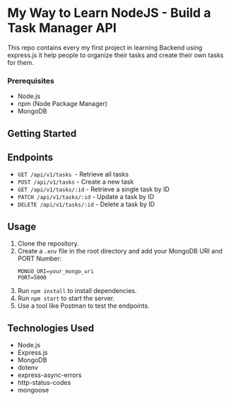 # My Way to Learn NodeJS - Build a Task Manager API

This repo contains every my first project in learning Backend using express.js it help people to organize their tasks and create their own tasks for them.

### Prerequisites

- Node.js
- npm (Node Package Manager)
- MongoDB

## Getting Started

## Endpoints

- `GET /api/v1/tasks `- Retrieve all tasks
- `POST /api/v1/tasks` - Create a new task
- `GET /api/v1/tasks/:id` - Retrieve a single task by ID
- `PATCH /api/v1/tasks/:id` - Update a task by ID
- `DELETE /api/v1/tasks/:id` - Delete a task by ID

## Usage

1. Clone the repository.
2. Create a `.env` file in the root directory and add your MongoDB URI and PORT Number:
    ```
    MONGO_URI=your_mongo_uri
    PORT=5000
    ```
3. Run `npm install` to install dependencies.
4. Run `npm start` to start the server.
5. Use a tool like Postman to test the endpoints.

## Technologies Used

- Node.js
- Express.js
- MongoDB
- dotenv
- express-async-errors
- http-status-codes
- mongoose